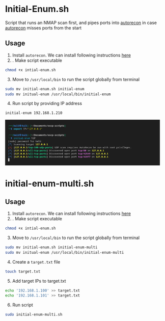 # Initial-Enum.sh
Script that runs an NMAP scan first, and pipes ports into [autorecon](https://github.com/Tib3rius/AutoRecon) in case [autorecon](https://github.com/Tib3rius/AutoRecon) misses ports from the start
## Usage
1. Install `autorecon`. We can install following instructions [here](https://github.com/Tib3rius/AutoRecon#installation-method-1-pipx-recommended)
2. . Make script executable
```bash
chmod +x intial-enum.sh
```
3. Move to `/usr/local/bin` to run the script globally from terminal
```bash
sudo mv initial-enum.sh initial-enum
sudo mv initual-enum /usr/local/bin/initial-enum
```
4. Run script by providing IP address
```bash
initial-enum 192.168.1.210
```
![Alt text](image-1.png)


# initial-enum-multi.sh
## Usage
1. Install `autorecon`. We can install following instructions [here](https://github.com/Tib3rius/AutoRecon#installation-method-1-pipx-recommended)
2. . Make script executable
```bash
chmod +x intial-enum.sh
```
3. Move to `/usr/local/bin` to run the script globally from terminal
```bash
sudo mv initial-enum.sh initial-enum-multi
sudo mv initual-enum /usr/local/bin/initial-enum-multi
```
4. Create a `target.txt` file
```bash
touch target.txt
```
5. Add target IPs to target.txt
```bash
echo '192.168.1.100' >> target.txt
echo '192.168.1.101' >> target.txt
```
6. Run script
```bash
sudo initial-enum-multi.sh
```

